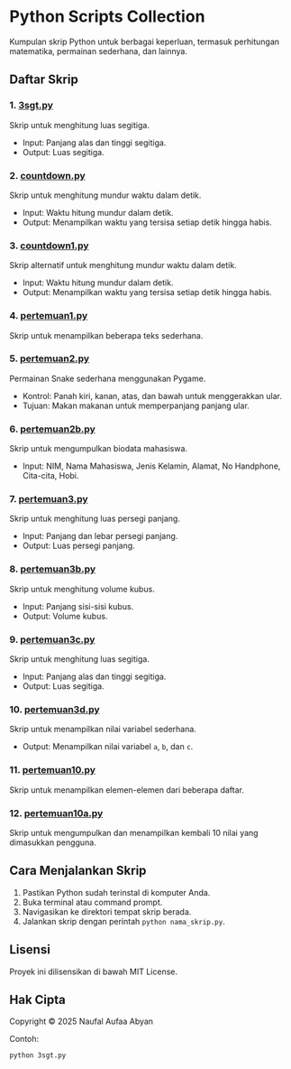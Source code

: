 # Python Scripts Collection

Kumpulan skrip Python untuk berbagai keperluan, termasuk perhitungan matematika, permainan sederhana, dan lainnya.

## Daftar Skrip

### 1. [3sgt.py](3sgt.py)
Skrip untuk menghitung luas segitiga.
- Input: Panjang alas dan tinggi segitiga.
- Output: Luas segitiga.

### 2. [countdown.py](countdown.py)
Skrip untuk menghitung mundur waktu dalam detik.
- Input: Waktu hitung mundur dalam detik.
- Output: Menampilkan waktu yang tersisa setiap detik hingga habis.

### 3. [countdown1.py](countdown1.py)
Skrip alternatif untuk menghitung mundur waktu dalam detik.
- Input: Waktu hitung mundur dalam detik.
- Output: Menampilkan waktu yang tersisa setiap detik hingga habis.

### 4. [pertemuan1.py](pertemuan1.py)
Skrip untuk menampilkan beberapa teks sederhana.

### 5. [pertemuan2.py](pertemuan2.py)
Permainan Snake sederhana menggunakan Pygame.
- Kontrol: Panah kiri, kanan, atas, dan bawah untuk menggerakkan ular.
- Tujuan: Makan makanan untuk memperpanjang panjang ular.

### 6. [pertemuan2b.py](pertemuan2b.py)
Skrip untuk mengumpulkan biodata mahasiswa.
- Input: NIM, Nama Mahasiswa, Jenis Kelamin, Alamat, No Handphone, Cita-cita, Hobi.

### 7. [pertemuan3.py](pertemuan3.py)
Skrip untuk menghitung luas persegi panjang.
- Input: Panjang dan lebar persegi panjang.
- Output: Luas persegi panjang.

### 8. [pertemuan3b.py](pertemuan3b.py)
Skrip untuk menghitung volume kubus.
- Input: Panjang sisi-sisi kubus.
- Output: Volume kubus.

### 9. [pertemuan3c.py](pertemuan3c.py)
Skrip untuk menghitung luas segitiga.
- Input: Panjang alas dan tinggi segitiga.
- Output: Luas segitiga.

### 10. [pertemuan3d.py](pertemuan3d.py)
Skrip untuk menampilkan nilai variabel sederhana.
- Output: Menampilkan nilai variabel `a`, `b`, dan `c`.

### 11. [pertemuan10.py](pertemuan10.py)
Skrip untuk menampilkan elemen-elemen dari beberapa daftar.

### 12. [pertemuan10a.py](pertemuan10a.py)
Skrip untuk mengumpulkan dan menampilkan kembali 10 nilai yang dimasukkan pengguna.


## Cara Menjalankan Skrip

1. Pastikan Python sudah terinstal di komputer Anda.
2. Buka terminal atau command prompt.
3. Navigasikan ke direktori tempat skrip berada.
4. Jalankan skrip dengan perintah `python nama_skrip.py`.

## Lisensi
Proyek ini dilisensikan di bawah MIT License.

## Hak Cipta 
Copyright © 2025 Naufal Aufaa Abyan

Contoh:
```sh
python 3sgt.py



